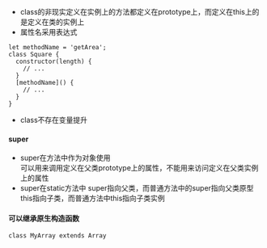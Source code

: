- class的非现实定义在实例上的方法都定义在prototype上，而定义在this上的是定义在类的实例上   
- 属性名采用表达式  
```
let methodName = 'getArea';
class Square {
  constructor(length) {
    // ...
  }
  [methodName]() {
    // ...
  }
}
```
- class不存在变量提升   

#### super   
- super在方法中作为对象使用    
可以用来调用定义在父类prototype上的属性，不能用来访问定义在父类实例上的属性   
- super在static方法中
super指向父类，而普通方法中的super指向父类原型   
this指向子类，而普通方法中this指向子类实例  

#### 可以继承原生构造函数  
```class MyArray extends Array ```
